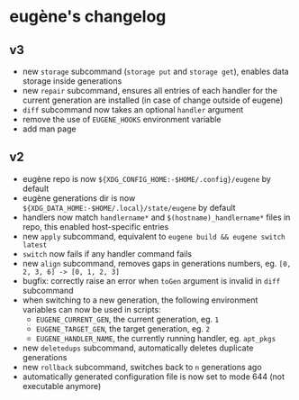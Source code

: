 # eugène's changelog

## v3

- new `storage` subcommand (`storage put` and `storage get`), enables data storage inside generations
- new `repair` subcommand, ensures all entries of each handler for the current generation are installed (in case of change outside of eugene)
- `diff` subcommand now takes an optional `handler` argument
- remove the use of `EUGENE_HOOKS` environment variable
- add man page

## v2

- eugène repo is now `${XDG_CONFIG_HOME:-$HOME/.config}/eugene` by default
- eugène generations dir is now `${XDG_DATA_HOME:-$HOME/.local}/state/eugene` by default
- handlers now match `handlername*` and `$(hostname)_handlername*` files in repo, this enabled host-specific entries
- new `apply` subcommand, equivalent to `eugene build && eugene switch latest`
- `switch` now fails if any handler command fails
- new `align` subcommand, removes gaps in generations numbers, eg. `[0, 2, 3, 6] -> [0, 1, 2, 3]`
- bugfix: correctly raise an error when `toGen` argument is invalid in `diff` subcommand
- when switching to a new generation, the following environment variables can now be used in scripts:
   - `EUGENE_CURRENT_GEN`, the current generation, eg. `1`
   - `EUGENE_TARGET_GEN`, the target generation, eg. `2`
   - `EUGENE_HANDLER_NAME`, the currently running handler, eg. `apt_pkgs`
- new `deletedups` subcommand, automatically deletes duplicate generations
- new `rollback` subcommand, switches back to `n` generations ago
- automatically generated configuration file is now set to mode 644 (not executable anymore)
